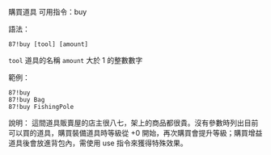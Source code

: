 購買道具
可用指令：buy

語法：
```
87!buy [tool] [amount]
```
`tool` 道具的名稱
`amount` 大於 1 的整數數字

範例：
```
87!buy
87!buy Bag
87!buy FishingPole
```
說明：
這間道具販賣屋的店主很八七，架上的商品都很貴。沒有參數時列出目前可以買的道具，購買裝備道具時等級從 +0 開始，再次購買會提升等級；購買增益道具後會放進背包內，需使用 use 指令來獲得特殊效果。
